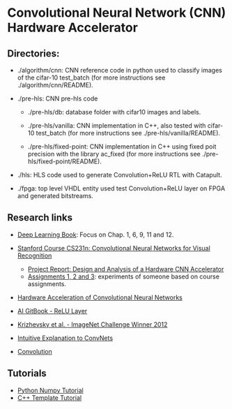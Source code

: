 # Convolutional Neural Network (CNN) Hardware Accelerator

## Directories:

- ./algorithm/cnn: CNN reference code in python used to classify 
  images of the cifar-10 test_batch (for more instructions see ./algorithm/cnn/README).

- ./pre-hls: CNN pre-hls code 

    + ./pre-hls/db: database folder with cifar10 images and labels.
  
    + ./pre-hls/vanilla: CNN implementation in C++, also tested
      with cifar-10 test_batch  (for more instructions see ./pre-hls/vanilla/README).
      
    + ./pre-hls/fixed-point: CNN implementation in C++ using fixed poit
      precision with the library ac_fixed  (for more instructions see ./pre-hls/fixed-point/README).

- ./hls: HLS code used to generate Convolution+ReLU RTL with Catapult.

- ./fpga: top level VHDL entity used test Convolution+ReLU layer on FPGA 
  and generated bitstreams.

## Research links

- [Deep Learning Book](http://www.deeplearningbook.org/): Focus on Chap. 1, 6, 9, 11 and 12.

- [Stanford Course CS231n: Convolutional Neural Networks for Visual Recognition](http://cs231n.stanford.edu/syllabus.html)
   + [Project Report: Design and Analysis of a Hardware CNN Accelerator](http://cs231n.stanford.edu/reports/2017/pdfs/116.pdf)
   + [Assignments 1, 2 and 3](https://github.com/shenxudeu/Convnet): experiments of someone based on course assignments.   

- [Hardware Acceleration of Convolutional Neural Networks](https://daim.idi.ntnu.no/masteroppgaver/013/13656/masteroppgave.pdf)

- [AI GitBook - ReLU Layer](https://leonardoaraujosantos.gitbooks.io/artificial-inteligence/content/relu_layer.html)

- [Krizhevsky et al. - ImageNet Challenge Winner 2012](http://papers.nips.cc/paper/4824-imagenet-classification-with-deep-convolutional-neural-networks.pdf)

- [Intuitive Explanation to ConvNets](https://ujjwalkarn.me/2016/08/11/intuitive-explanation-convnets/)

- [Convolution](https://beckernick.github.io/convolutions/)

## Tutorials

- [Python Numpy Tutorial](http://cs231n.github.io/python-numpy-tutorial/)
- [C++ Template Tutorial](https://cpp.developpez.com/cours/cpp/?page=page_14)
